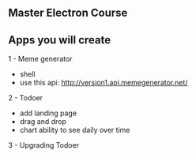 ## Master Electron Course

## Apps you will create
1 - Meme generator
  - shell
  - use this api: http://version1.api.memegenerator.net/
  
2 - Todoer
  - add landing page
  - drag and drop
  - chart ability to see daily over time

3 - Upgrading Todoer
